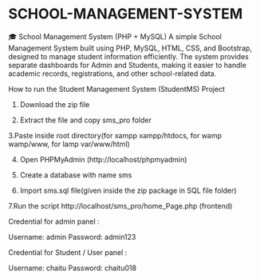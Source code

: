 # SCHOOL-MANAGEMENT-SYSTEM
🎓 School Management System (PHP + MySQL)  A simple School Management System built using PHP, MySQL, HTML, CSS, and Bootstrap, designed to manage student information efficiently. The system provides separate dashboards for Admin and Students, making it easier to handle academic records, registrations, and other school-related data.

How to run the Student Management System (StudentMS) Project

1. Download the  zip file

2. Extract the file and copy sms_pro folder

3.Paste inside root directory(for xampp xampp/htdocs, for wamp wamp/www, for lamp var/www/html)

4. Open PHPMyAdmin (http://localhost/phpmyadmin)

5. Create a database with name sms

6. Import sms.sql file(given inside the zip package in SQL file folder)

7.Run the script http://localhost/sms_pro/home_Page.php (frontend)



Credential for admin panel :

Username: admin
Password: admin123

Credential for Student / User panel :

Username: chaitu
Password: chaitu018
